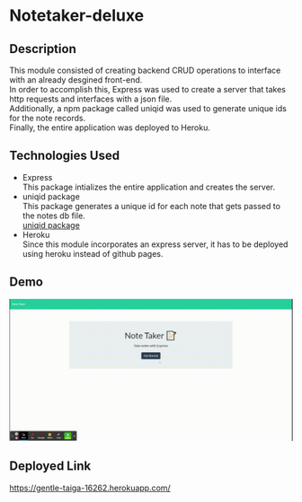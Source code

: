 # Notetaker-deluxe

## Description
This module consisted of creating backend CRUD operations to interface with an already desgined front-end.  
In order to accomplish this, Express was used to create a server that takes http requests and interfaces with a json file.  
Additionally, a npm package called uniqid was used to generate unique ids for the note records.  
Finally, the entire application was deployed to Heroku.

## Technologies Used
- Express  
    This package intializes the entire application and creates the server.
- uniqid package  
    This package generates a unique id for each note that gets passed to the notes db file.  
    <a href="https://www.npmjs.com/package/uniqid">uniqid package</a>  
- Heroku  
    Since this module incorporates an express server, it has to be deployed using heroku instead of github pages.

## Demo
<img src="public/NoteTaker Demo.gif">

## Deployed Link
https://gentle-taiga-16262.herokuapp.com/